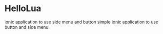 # HelloLua
ionic application to use side menu and button
simple ionic application to use button and side menu.
